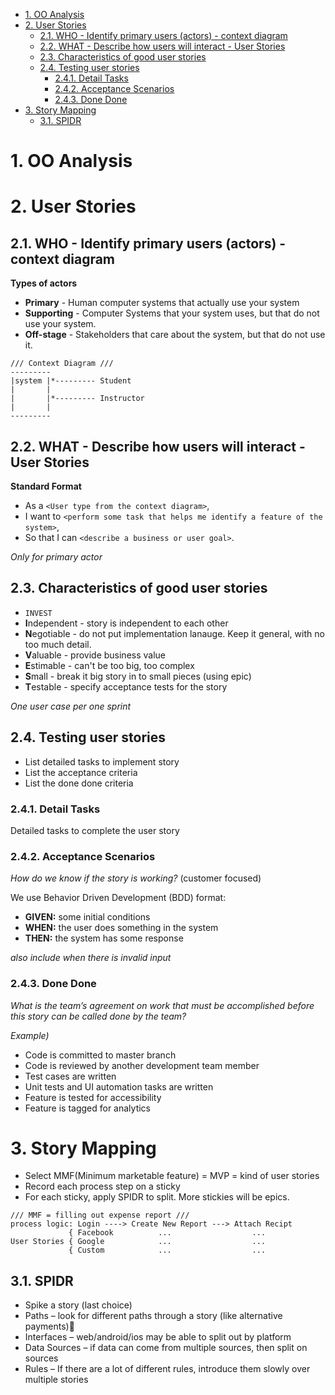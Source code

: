 <!-- TOC -->

- [1. OO Analysis](#1-oo-analysis)
- [2. User Stories](#2-user-stories)
    - [2.1. WHO - Identify primary users (actors) - context diagram](#21-who---identify-primary-users-actors---context-diagram)
    - [2.2. WHAT - Describe how users will interact - User Stories](#22-what---describe-how-users-will-interact---user-stories)
    - [2.3. Characteristics of good user stories](#23-characteristics-of-good-user-stories)
    - [2.4. Testing user stories](#24-testing-user-stories)
        - [2.4.1. Detail Tasks](#241-detail-tasks)
        - [2.4.2. Acceptance Scenarios](#242-acceptance-scenarios)
        - [2.4.3. Done Done](#243-done-done)
- [3. Story Mapping](#3-story-mapping)
    - [3.1. SPIDR](#31-spidr)

<!-- /TOC -->

# 1. OO Analysis

# 2. User Stories

## 2.1. WHO - Identify primary users (actors) - context diagram
**Types of actors**
* **Primary** - Human computer systems that actually use your system
* **Supporting** - Computer Systems that your system uses, but that do not use your system. 
* **Off-stage** - Stakeholders that care about the system, but that do not use it. 

```
/// Context Diagram ///
---------
|system |*--------- Student   
|       |
|       |*--------- Instructor
|       |
---------
```

## 2.2. WHAT - Describe how users will interact - User Stories
**Standard Format**
* As a `<User type from the context diagram>`,
* I want to `<perform some task that helps me identify a feature of the system>`,
* So that I can `<describe a business or user goal>`.

*Only for primary actor*

## 2.3. Characteristics of good user stories
* `INVEST`
* **I**ndependent - story is independent to each other
* **N**egotiable - do not put implementation lanauge. Keep it general, with no too much detail.
* **V**aluable - provide business value
* **E**stimable - can't be too big, too complex
* **S**mall - break it big story in to small pieces (using epic)
* **T**estable - specify acceptance tests for the story

*One user case per one sprint*

## 2.4. Testing user stories
* List detailed tasks to implement story
* List the acceptance criteria
* List the done done criteria

### 2.4.1. Detail Tasks
Detailed tasks to complete the user story

### 2.4.2. Acceptance Scenarios
*How do we know if the story is working?* (customer focused)

We use Behavior Driven Development (BDD) format:
* **GIVEN:**  some initial conditions
* **WHEN:** the user does something in the system
* **THEN:** the system has some response

*also include when there is invalid input*

### 2.4.3. Done Done
*What is the team’s agreement on work that must be accomplished before this story can be called done by the team?*

*Example)*
* Code is committed to master branch
* Code is reviewed by another development team member
* Test cases are written
* Unit tests and UI automation tasks are written
* Feature is tested for accessibility
* Feature is tagged for analytics

# 3. Story Mapping
* Select MMF(Minimum marketable feature) = MVP = kind of user stories
* Record each process step on a sticky
* For each sticky, apply SPIDR to split. More stickies will be epics.
```
/// MMF = filling out expense report ///
process logic: Login ----> Create New Report ---> Attach Recipt
             { Facebook          ...                  ...
User Stories { Google            ...                  ...
             { Custom            ...                  ...
```

## 3.1. SPIDR
* Spike a story (last choice)
* Paths – look for different paths through a story (like alternative payments)
* Interfaces – web/android/ios may be able to split out by platform
* Data Sources – if data can come from multiple sources, then split on sources
* Rules – If there are a lot of different rules, introduce them slowly over multiple stories